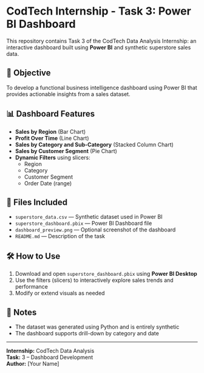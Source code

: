 # CodTech Internship - Task 3: Power BI Dashboard

This repository contains Task 3 of the CodTech Data Analysis Internship: an interactive dashboard built using **Power BI** and synthetic superstore sales data.

## 🎯 Objective

To develop a functional business intelligence dashboard using Power BI that provides actionable insights from a sales dataset.

## 📊 Dashboard Features

- **Sales by Region** (Bar Chart)
- **Profit Over Time** (Line Chart)
- **Sales by Category and Sub-Category** (Stacked Column Chart)
- **Sales by Customer Segment** (Pie Chart)
- **Dynamic Filters** using slicers:
  - Region
  - Category
  - Customer Segment
  - Order Date (range)

## 📁 Files Included

- `superstore_data.csv` — Synthetic dataset used in Power BI
- `superstore_dashboard.pbix` — Power BI Dashboard file
- `dashboard_preview.png` — Optional screenshot of the dashboard
- `README.md` — Description of the task

## 🛠 How to Use

1. Download and open `superstore_dashboard.pbix` using **Power BI Desktop**
2. Use the filters (slicers) to interactively explore sales trends and performance
3. Modify or extend visuals as needed

## 📌 Notes

- The dataset was generated using Python and is entirely synthetic
- The dashboard supports drill-down by category and date

---

**Internship:** CodTech Data Analysis  
**Task:** 3 – Dashboard Development  
**Author:** [Your Name]  
